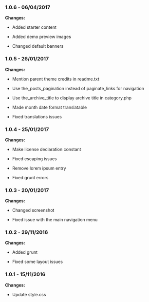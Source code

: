 
### 1.0.6 - 06/04/2017
**Changes:** 
- Added starter content
- Added demo preview images
- Changed default banners

### 1.0.5 - 26/01/2017
**Changes:** 
- Mention parent theme credits in readme.txt
- Use the_posts_pagination instead of paginate_links for navigation
- Use the_archive_title to display archive title in category.php
- Made month date format translatable
- Fixed translations issues

### 1.0.4 - 25/01/2017
**Changes:** 
- Make license declaration constant
- Fixed escaping issues
- Remove lorem ipsum entry
- Fixed grunt errors

### 1.0.3 - 20/01/2017
**Changes:** 
- Changed screenshot
- Fixed issue with the main navigation menu

### 1.0.2 - 29/11/2016
**Changes:** 
- Added grunt
- Fixed some layout issues

### 1.0.1 - 15/11/2016
**Changes:** 
- Update style.css

